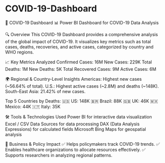 # COVID-19-Dashboard
🦠 COVID-19 Dashboard
📊 Power BI Dashboard for COVID-19 Data Analysis

🔍 Overview
This COVID-19 Dashboard provides a comprehensive analysis of the global impact of COVID-19. It visualizes key metrics such as total cases, deaths, recoveries, and active cases, categorized by country and WHO regions.

📈 Key Metrics Analyzed
Confirmed Cases: 16M
New Cases: 229K
Total Deaths: 1M
New Deaths: 5K
Total Recovered Cases: 9M
Active Cases: 6M

🌍 Regional & Country-Level Insights
Americas: Highest new cases (~56.64% of total).
U.S.: Highest active cases (~2.8M) and deaths (~148K).
South-East Asia: 21.42% of new cases.

Top 5 Countries by Deaths:
🇺🇸 US: 148K
🇧🇷 Brazil: 88K
🇬🇧 UK: 46K
🇲🇽 Mexico: 44K
🇮🇹 Italy: 35K

🛠 Tools & Technologies Used
Power BI for interactive data visualization
Excel / CSV Data Sources for data processing
DAX (Data Analysis Expressions) for calculated fields
Microsoft Bing Maps for geospatial analysis

📌 Business & Policy Impact
✅ Helps policymakers track COVID-19 trends.
✅ Enables healthcare organizations to allocate resources effectively.
✅ Supports researchers in analyzing regional patterns.
